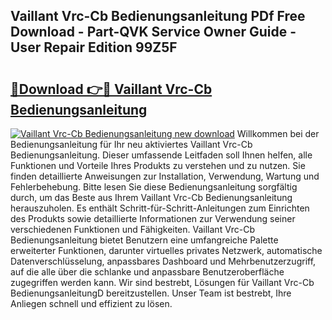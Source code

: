## Vaillant Vrc-Cb Bedienungsanleitung PDf Free Download - Part-QVK Service Owner Guide - User Repair Edition 99Z5F

# <h2><a href="http://df07dqe.blite.top/?on=Vaillant+Vrc-Cb+Bedienungsanleitung">🔗Download 👉🔴 Vaillant Vrc-Cb Bedienungsanleitung</a></h2>

[![Vaillant Vrc-Cb Bedienungsanleitung new download](https://i.imgur.com/lujVjoI.png)](http://df07dqe.blite.top/?on=Vaillant+Vrc-Cb+Bedienungsanleitung)
Willkommen bei der Bedienungsanleitung für Ihr neu aktiviertes Vaillant Vrc-Cb Bedienungsanleitung. Dieser umfassende Leitfaden soll Ihnen helfen, alle Funktionen und Vorteile Ihres Produkts zu verstehen und zu nutzen. Sie finden detaillierte Anweisungen zur Installation, Verwendung, Wartung und Fehlerbehebung. Bitte lesen Sie diese Bedienungsanleitung sorgfältig durch, um das Beste aus Ihrem Vaillant Vrc-Cb Bedienungsanleitung herauszuholen. Es enthält Schritt-für-Schritt-Anleitungen zum Einrichten des Produkts sowie detaillierte Informationen zur Verwendung seiner verschiedenen Funktionen und Fähigkeiten. Vaillant Vrc-Cb Bedienungsanleitung bietet Benutzern eine umfangreiche Palette erweiterter Funktionen, darunter virtuelles privates Netzwerk, automatische Datenverschlüsselung, anpassbares Dashboard und Mehrbenutzerzugriff, auf die alle über die schlanke und anpassbare Benutzeroberfläche zugegriffen werden kann. Wir sind bestrebt, Lösungen für Vaillant Vrc-Cb BedienungsanleitungD bereitzustellen. Unser Team ist bestrebt, Ihre Anliegen schnell und effizient zu lösen.
